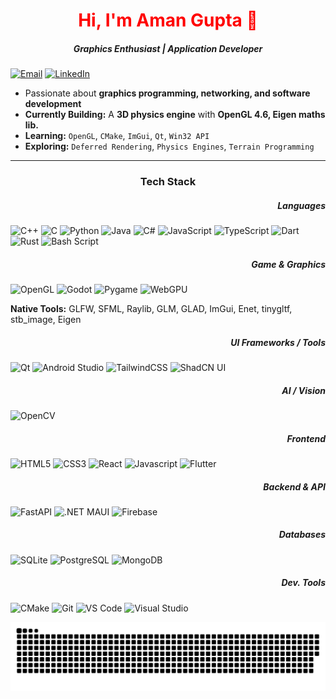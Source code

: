 <h1 align="center" style="color:red">Hi, I'm Aman Gupta 👋</h1>
<h5 align="center">Graphics Enthusiast | Application Developer </h5>


 [![Email](https://img.shields.io/badge/Email-Contact-red?style=flat&logo=gmail&logoColor=white)](mailto:asthraris@gmail.com) [![LinkedIn](https://img.shields.io/badge/LinkedIn-Profile-blue?style=flat&logo=linkedin&logoColor=white)](https://www.linkedin.com/in/aman-gupta-7584a328b)

- Passionate about **graphics programming, networking, and software development**
- **Currently Building:** A **3D physics engine** with **OpenGL 4.6, Eigen maths lib.**
- **Learning:** `OpenGL`, `CMake`, `ImGui`, `Qt`, `Win32 API`
- **Exploring:** `Deferred Rendering`, `Physics Engines`, `Terrain Programming`

---

<h3 align="center">Tech Stack</h3>

<h5 align="end">Languages</h5>

![C++](https://img.shields.io/badge/c++-%2300599C.svg?style=for-the-badge&logo=c%2B%2B&logoColor=white) ![C](https://img.shields.io/badge/c-%23A8B9CC.svg?style=for-the-badge&logo=c&logoColor=white) ![Python](https://img.shields.io/badge/python-%233776AB.svg?style=for-the-badge&logo=python&logoColor=white) ![Java](https://img.shields.io/badge/java-%23ED8B00.svg?style=for-the-badge&logo=openjdk&logoColor=white) ![C#](https://img.shields.io/badge/c%23-%23239120.svg?style=for-the-badge&logo=c-sharp&logoColor=white) ![JavaScript](https://img.shields.io/badge/javascript-%23323330.svg?style=for-the-badge&logo=javascript&logoColor=%23F7DF1E) ![TypeScript](https://img.shields.io/badge/typescript-%23007ACC.svg?style=for-the-badge&logo=typescript&logoColor=white) ![Dart](https://img.shields.io/badge/dart-%230175C2.svg?style=for-the-badge&logo=dart&logoColor=white) ![Rust](https://img.shields.io/badge/Rust-%23000000.svg?style=for-the-badge&logo=rust&logoColor=white) ![Bash Script](https://img.shields.io/badge/bash-%23121011.svg?style=for-the-badge&logo=gnu-bash&logoColor=white)

<h5 align="end">Game & Graphics</h5>

![OpenGL](https://img.shields.io/badge/OpenGL-5C82A2?style=for-the-badge&logo=opengl&logoColor=white) ![Godot](https://img.shields.io/badge/Godot-%23478CBF.svg?style=for-the-badge&logo=godot-engine&logoColor=white) ![Pygame](https://img.shields.io/badge/Pygame-FFCD3C?style=for-the-badge&logo=python&logoColor=white) ![WebGPU](https://img.shields.io/badge/WebGPU-000000?style=for-the-badge&logo=google-chrome&logoColor=white)
<p><strong>Native Tools:</strong> GLFW, SFML, Raylib, GLM, GLAD, ImGui, Enet, tinygltf, stb_image, Eigen</p>

<h5 align="end">UI Frameworks / Tools</h5>

![Qt](https://img.shields.io/badge/Qt-41CD52?style=for-the-badge&logo=qt&logoColor=white) ![Android Studio](https://img.shields.io/badge/Android%20Studio-3DDC84?style=for-the-badge&logo=android-studio&logoColor=white) ![TailwindCSS](https://img.shields.io/badge/tailwindcss-%2338B2AC.svg?style=for-the-badge&logo=tailwind-css&logoColor=white) ![ShadCN UI](https://img.shields.io/badge/shadcn/ui-000000?style=for-the-badge&logo=shadcnui&logoColor=white)

<h5 align="end">AI / Vision</h5>

![OpenCV](https://img.shields.io/badge/OpenCV-%232DBC8F.svg?style=for-the-badge&logo=opencv&logoColor=white) 

<h5 align="end">Frontend</h5> 

![HTML5](https://img.shields.io/badge/html5-%23E34F26.svg?style=for-the-badge&logo=html5&logoColor=white) ![CSS3](https://img.shields.io/badge/css3-%231572B6.svg?style=for-the-badge&logo=css3&logoColor=white) ![React](https://img.shields.io/badge/react-%2320232a.svg?style=for-the-badge&logo=react&logoColor=%2361DAFB) ![Javascript](https://img.shields.io/badge/Next.js-black?style=for-the-badge&logo=next.js&logoColor=white) ![Flutter](https://img.shields.io/badge/Flutter-%2302569B.svg?style=for-the-badge&logo=flutter&logoColor=white)

<h5 align="end">Backend & API</h5>

![FastAPI](https://img.shields.io/badge/FastAPI-%23000000.svg?style=for-the-badge&logo=fastapi&logoColor=white) 
![.NET MAUI](https://img.shields.io/badge/.NET%20MAUI-6447A0?style=for-the-badge&logo=.net&logoColor=white) 
![Firebase](https://img.shields.io/badge/Firebase-%23039BE5.svg?style=for-the-badge&logo=firebase&logoColor=white)


<h5 align="end">Databases</h5>

![SQLite](https://img.shields.io/badge/sqlite-%2307405E.svg?style=for-the-badge&logo=sqlite&logoColor=white) ![PostgreSQL](https://img.shields.io/badge/PostgreSQL-%23316192.svg?style=for-the-badge&logo=postgresql&logoColor=white) ![MongoDB](https://img.shields.io/badge/MongoDB-%234ea94b.svg?style=for-the-badge&logo=mongodb&logoColor=white)

<h5 align="end">Dev. Tools</h5>

![CMake](https://img.shields.io/badge/cmake-%23008FBF.svg?style=for-the-badge&logo=cmake&logoColor=white) ![Git](https://img.shields.io/badge/git-%23F05033.svg?style=for-the-badge&logo=git&logoColor=white) ![VS Code](https://img.shields.io/badge/VSCode-007ACC?style=for-the-badge&logo=visual-studio-code&logoColor=white) ![Visual Studio](https://img.shields.io/badge/Visual%20Studio-5C2D91?style=for-the-badge&logo=visual-studio&logoColor=white)


<picture>
  <source media="(prefers-color-scheme: dark)" srcset="https://raw.githubusercontent.com/AvhiMaz/AvhiMaz/output/github-snake-dark.svg" />
  <source media="(prefers-color-scheme: light)" srcset="https://raw.githubusercontent.com/AvhiMaz/AvhiMaz/output/github-snake.svg" />
  <img alt="github-snake" src="https://raw.githubusercontent.com/AvhiMaz/AvhiMaz/output/github-snake.svg" />
</picture>
